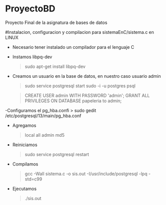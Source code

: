 # ProyectoBD
Proyecto Final de la asignatura de bases de datos

#Instalacion, configuracion y compilacion para sistemaEnC/sistema.c en LINUX
- Necesario tener instalado un compilador para el lenguaje C
- Instamos libpq-dev
	> sudo apt-get install libpq-dev
- Creamos un usuario en la base de datos, en nuestro caso usuario admin
	> sudo service postgresql start
	> sudo -i -u postgres psql
	
	> CREATE USER admin WITH PASSWORD 'admin';
	> GRANT ALL PRIVILEGES ON DATABASE papeleria to admin;
	
-Configuramos el pg_hba.confi
	> sudo gedit /etc/postgresql/13/main/pg_hba.conf
- Agregamos
	> local   all             admin	                                md5
- Reiniciamos 
	> sudo service postgresql restart
- Compilamos
	> gcc -Wall sistema.c -o sis.out -I/usr/include/postgresql -lpq -std=c99
- Ejecutamos
	> ./sis.out
	


